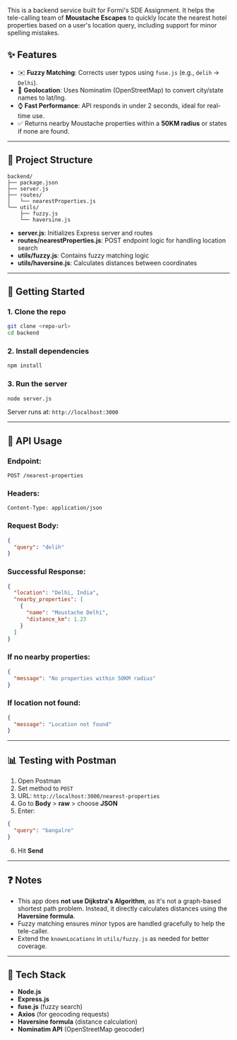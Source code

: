 
This is a backend service built for Formi's SDE Assignment. It helps the tele-calling team of **Moustache Escapes** to quickly locate the nearest hotel properties based on a user's location query, including support for minor spelling mistakes.

## ✨ Features

- ✉️ **Fuzzy Matching**: Corrects user typos using `fuse.js` (e.g., `delih` → `Delhi`).
- 📍 **Geolocation**: Uses Nominatim (OpenStreetMap) to convert city/state names to lat/lng.
- ⌚ **Fast Performance**: API responds in under 2 seconds, ideal for real-time use.
- ✅ Returns nearby Moustache properties within a **50KM radius** or states if none are found.

---

## 📁 Project Structure

```
backend/
├── package.json
├── server.js
├── routes/
│   └── nearestProperties.js
└── utils/
    ├── fuzzy.js
    └── haversine.js
```

- **server.js**: Initializes Express server and routes
- **routes/nearestProperties.js**: POST endpoint logic for handling location search
- **utils/fuzzy.js**: Contains fuzzy matching logic
- **utils/haversine.js**: Calculates distances between coordinates

---

## 🚀 Getting Started

### 1. Clone the repo

```bash
git clone <repo-url>
cd backend
```

### 2. Install dependencies

```bash
npm install
```

### 3. **Run the server**

```bash
node server.js
```

Server runs at: `http://localhost:3000`

---

## 📢 API Usage

### Endpoint:

```
POST /nearest-properties
```

### Headers:

```
Content-Type: application/json
```

### Request Body:

```json
{
  "query": "delih"
}
```

### Successful Response:

```json
{
  "location": "Delhi, India",
  "nearby_properties": [
    {
      "name": "Moustache Delhi",
      "distance_km": 1.23
    }
  ]
}
```

### If no nearby properties:

```json
{
  "message": "No properties within 50KM radius"
}
```

### If location not found:

```json
{
  "message": "Location not found"
}
```

---

## 📊 Testing with Postman

1. Open Postman
2. Set method to `POST`
3. URL: `http://localhost:3000/nearest-properties`
4. Go to **Body** > **raw** > choose **JSON**
5. Enter:

```json
{
  "query": "bangalre"
}
```

6. Hit **Send**

---

## ❓ Notes

- This app does **not use Dijkstra's Algorithm**, as it's not a graph-based shortest path problem. Instead, it directly calculates distances using the **Haversine formula**.
- Fuzzy matching ensures minor typos are handled gracefully to help the tele-caller.
- Extend the `knownLocations` in `utils/fuzzy.js` as needed for better coverage.

---

## 💪 Tech Stack

- **Node.js**
- **Express.js**
- **fuse.js** (fuzzy search)
- **Axios** (for geocoding requests)
- **Haversine formula** (distance calculation)
- **Nominatim API** (OpenStreetMap geocoder)

